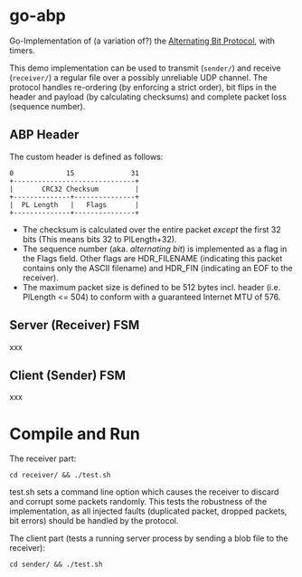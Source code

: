# go-abp

Go-Implementation of (a variation of?) the [Alternating Bit Protocol](https://en.wikipedia.org/wiki/Alternating_bit_protocol), with timers.

This demo implementation can be used to transmit (```sender/```)
and receive (```receiver/```) a regular file over a possibly
unreliable UDP channel. The protocol handles re-ordering (by enforcing
a strict order), bit flips in the header and payload (by calculating
checksums) and complete packet loss (sequence number).


## ABP Header

The custom header is defined as follows:

```
0             15              31
+------------------------------+
|       CRC32 Checksum         |
+--------------+---------------+
|  PL Length   |   Flags       |
+--------------+---------------+
```

* The checksum is calculated over the entire packet _except_ the first 32 bits
  (This means bits 32 to PlLength+32).
* The sequence number (aka. _alternating bit_) is implemented as a flag in the
  Flags field. Other flags are HDR_FILENAME (indicating this packet contains
  only the ASCII filename) and HDR_FIN (indicating an EOF to the receiver).
* The maximum packet size is defined to be 512 bytes incl. header
  (i.e. PlLength <= 504) to conform with a guaranteed Internet MTU of 576.

## Server (Receiver) FSM

xxx

## Client (Sender) FSM

xxx

# Compile and Run

The receiver part:

```
cd receiver/ && ./test.sh
```

test.sh sets a command line option which causes the receiver to
discard and corrupt some packets randomly. This tests the robustness
of the implementation, as all injected faults (duplicated packet,
dropped packets, bit errors) should be handled by the protocol.

The client part (tests a running server process by sending a blob
file to the receiver):

```
cd sender/ && ./test.sh
```
